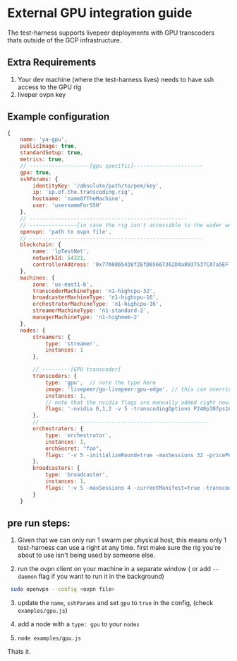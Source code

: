 # External GPU integration guide

The test-harness supports livepeer deployments with GPU transcoders thats outside of the GCP infrastructure.

## Extra Requirements

1. Your dev machine (where the test-harness lives) needs to have ssh access to the GPU rig
2. liveper ovpn key

## Example configuration

```js
{
    name: 'ya-gpu',
    publicImage: true,
    standardSetup: true,
    metrics: true,
    // -------------------[gpu specific]----------------------
    gpu: true,
    sshParams: {
        identityKey: '/absolute/path/to/pem/key',
        ip: 'ip.of.the.transcoding.rig',
        hostname: 'nameOfTheMachine',
        user: 'usernameForSSH'
    },
    // --------------------------------------------------
    // ---------------[in case the rig isn't accessible to the wider web ]-------------------
    openvpn: 'path to ovpn file',
    // -------------------------------------------------------
    blockchain: {
        name: 'lpTestNet',
        networkId: 54321,
        controllerAddress: '0x77A0865438f2EfD65667362D4a8937537CA7a5EF'
    },
    machines: {
        zone: 'us-east1-b',
        transcoderMachineType: 'n1-highcpu-32',
        broadcasterMachineType: 'n1-highcpu-16',
        orchestratorMachineType: 'n1-highcpu-16',
        streamerMachineType: 'n1-standard-2',
        managerMachineType: 'n1-highmem-2'
    },
    nodes: {
        streamers: {
            type: 'streamer',
            instances: 1
        },

        // ---------[GPU transcoder]
        transcoders: {
            type: 'gpu',  // note the type here
            image: 'livepeer/go-livepeer:gpu-edge', // this can override the public image option for this spcific service
            instances: 1,
            // note that the nvidia flags are manually added right now.
            flags: '-nvidia 0,1,2 -v 5 -transcodingOptions P240p30fps16x9,P360p30fps16x9,P720p30fps16x9 -maxSessions 4 -orchSecret foo'
        },
        // -----------------------------------------------------
        orchestrators: {
            type: 'orchestrator',
            instances: 1,
            orchSecret: "foo",
            flags: '-v 5 -initializeRound=true -maxSessions 32 -pricePerUnit 1'
        },
        broadcasters: {
            type: 'broadcaster',
            instances: 1,
            flags: '-v 5 -maxSessions 4 -currentManifest=true -transcodingOptions P240p30fps16x9,P360p30fps16x9,P720p30fps16x9'
        }
    }
```


## pre run steps:

1. Given that we can only run 1 swarm per physical host, this means only 1 test-harness can use a right at any time. first make sure the rig you're about to use isn't being used by someone else.

2. run the ovpn client on your machine in a separate window ( or add `--daemon` flag if you want to run it in the background)

```bash
 sudo openvpn --config <ovpn file>
```

3. update the `name`, `sshParams` and set `gpu` to `true` in the config, (check `examples/gpu.js`)

4. add a node with a `type: gpu` to your `nodes`

5. `node examples/gpu.js` 

Thats it.